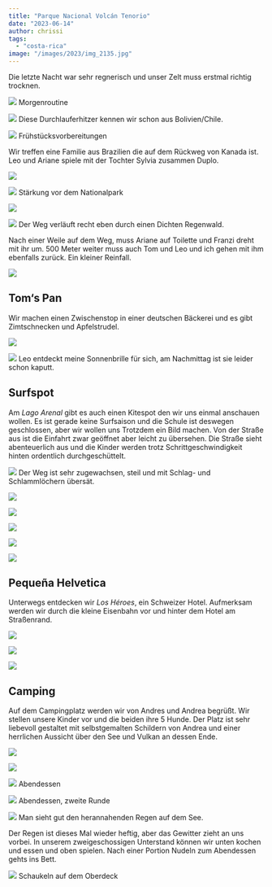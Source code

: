 ```yaml
---
title: "Parque Nacional Volcán Tenorio"
date: "2023-06-14"
author: chrissi
tags: 
  - "costa-rica"
image: "/images/2023/img_2135.jpg"
---
```


Die letzte Nacht war sehr regnerisch und unser Zelt muss erstmal richtig trocknen.

![](/images/2023/img_2031.jpg?w=1024)
Morgenroutine

![](/images/2023/img_2035.jpg?w=1024)
Diese Durchlauferhitzer kennen wir schon aus Bolivien/Chile.

![](/images/2023/img_2038.jpg?w=1024)
Frühstücksvorbereitungen

Wir treffen eine Familie aus Brazilien die auf dem Rückweg von Kanada ist. Leo und Ariane spiele mit der Tochter Sylvia zusammen Duplo.

![](/images/2023/img_2041.jpg?w=1024)

![](/images/2023/img_2047.jpg?w=1024)
Stärkung vor dem Nationalpark

![](/images/2023/img_2056-1-1.jpg?w=1024)

![](/images/2023/img_2060.jpg?w=768)
Der Weg verläuft recht eben durch einen Dichten Regenwald.

Nach einer Weile auf dem Weg, muss Ariane auf Toilette und Franzi dreht mit ihr um. 500 Meter weiter muss auch Tom und Leo und ich gehen mit ihm ebenfalls zurück. Ein kleiner Reinfall.

![](/images/2023/img_2064.jpg?w=768)

## Tom‘s Pan

Wir machen einen Zwischenstop in einer deutschen Bäckerei und es gibt Zimtschnecken und Apfelstrudel.

![](/images/2023/img_2124.jpg?w=768)

![](/images/2023/img_2129.jpg?w=768)
Leo entdeckt meine Sonnenbrille für sich, am Nachmittag ist sie leider schon kaputt.

## Surfspot

Am _Lago Arenal_ gibt es auch einen Kitespot den wir uns einmal anschauen wollen. Es ist gerade keine Surfsaison und die Schule ist deswegen geschlossen, aber wir wollen uns Trotzdem ein Bild machen. Von der Straße aus ist die Einfahrt zwar geöffnet aber leicht zu übersehen. Die Straße sieht abenteuerlich aus und die Kinder werden trotz Schrittgeschwindigkeit hinten ordentlich durchgeschüttelt.

![](/images/2023/img_2094.jpg?w=1024)
Der Weg ist sehr zugewachsen, steil und mit Schlag- und Schlammlöchern übersät.

![](/images/2023/img_2103.jpg?w=1024)

![](/images/2023/img_2113.jpg?w=1024)

![](/images/2023/img_2117.jpg?w=768)

![](/images/2023/img_2116.jpg?w=1024)

![](/images/2023/img_2106.jpg?w=1024)

## Pequeña Helvetica

Unterwegs entdecken wir _Los Héroes_, ein Schweizer Hotel. Aufmerksam werden wir durch die kleine Eisenbahn vor und hinter dem Hotel am Straßenrand.

![](/images/2023/img_2135.jpg?w=1024)

![](/images/2023/img_2137.jpg?w=1024)

![](/images/2023/img_2138.jpg?w=1024)

## Camping

Auf dem Campingplatz werden wir von Andres und Andrea begrüßt. Wir stellen unsere Kinder vor und die beiden ihre 5 Hunde. Der Platz ist sehr liebevoll gestaltet mit selbstgemalten Schildern von Andrea und einer herrlichen Aussicht über den See und Vulkan an dessen Ende.

![](/images/2023/img_2139.jpg?w=1024)

![](/images/2023/img_2141.jpg?w=768)

![](/images/2023/img_2145.jpg?w=1024)
Abendessen

![](/images/2023/img_2151.jpg?w=1024)
Abendessen, zweite Runde

![](/images/2023/img_2159.jpg?w=1024)
Man sieht gut den herannahenden Regen auf dem See.

Der Regen ist dieses Mal wieder heftig, aber das Gewitter zieht an uns vorbei. In unserem zweigeschossigen Unterstand können wir unten kochen und essen und oben spielen. Nach einer Portion Nudeln zum Abendessen gehts ins Bett.

![](/images/2023/img_2157.jpg?w=1024)
Schaukeln auf dem Oberdeck
